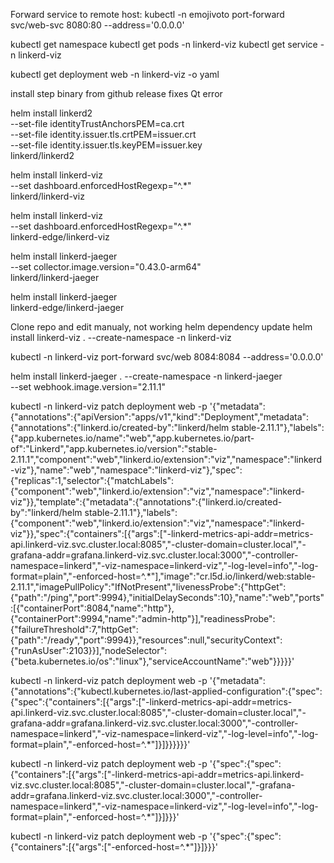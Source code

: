 Forward service to remote host:
kubectl -n emojivoto port-forward svc/web-svc 8080:80 --address='0.0.0.0'

kubectl get namespace
kubectl get pods -n linkerd-viz
kubectl get service -n linkerd-viz

kubectl get deployment web -n linkerd-viz -o yaml

install step binary from github release fixes Qt error

helm install linkerd2 \
  --set-file identityTrustAnchorsPEM=ca.crt \
  --set-file identity.issuer.tls.crtPEM=issuer.crt \
  --set-file identity.issuer.tls.keyPEM=issuer.key \
  linkerd/linkerd2

helm install linkerd-viz \
  --set dashboard.enforcedHostRegexp="^.*" \
  linkerd/linkerd-viz

helm install linkerd-viz \
  --set dashboard.enforcedHostRegexp="^.*" \
  linkerd-edge/linkerd-viz  

helm install linkerd-jaeger \
  --set collector.image.version="0.43.0-arm64" \
  linkerd/linkerd-jaeger

helm install linkerd-jaeger \
  linkerd-edge/linkerd-jaeger  

Clone repo and edit manualy, not working
helm dependency update
helm install linkerd-viz . --create-namespace -n linkerd-viz

kubectl -n linkerd-viz port-forward svc/web 8084:8084 --address='0.0.0.0'

helm install linkerd-jaeger . --create-namespace -n linkerd-jaeger \
  --set webhook.image.version="2.11.1"

kubectl -n linkerd-viz patch deployment web -p '{"metadata":{"annotations":{"apiVersion":"apps/v1","kind":"Deployment","metadata":{"annotations":{"linkerd.io/created-by":"linkerd/helm stable-2.11.1"},"labels":{"app.kubernetes.io/name":"web","app.kubernetes.io/part-of":"Linkerd","app.kubernetes.io/version":"stable-2.11.1","component":"web","linkerd.io/extension":"viz","namespace":"linkerd-viz"},"name":"web","namespace":"linkerd-viz"},"spec":{"replicas":1,"selector":{"matchLabels":{"component":"web","linkerd.io/extension":"viz","namespace":"linkerd-viz"}},"template":{"metadata":{"annotations":{"linkerd.io/created-by":"linkerd/helm stable-2.11.1"},"labels":{"component":"web","linkerd.io/extension":"viz","namespace":"linkerd-viz"}},"spec":{"containers":[{"args":["-linkerd-metrics-api-addr=metrics-api.linkerd-viz.svc.cluster.local:8085","-cluster-domain=cluster.local","-grafana-addr=grafana.linkerd-viz.svc.cluster.local:3000","-controller-namespace=linkerd","-viz-namespace=linkerd-viz","-log-level=info","-log-format=plain","-enforced-host=^.*"],"image":"cr.l5d.io/linkerd/web:stable-2.11.1","imagePullPolicy":"IfNotPresent","livenessProbe":{"httpGet":{"path":"/ping","port":9994},"initialDelaySeconds":10},"name":"web","ports":[{"containerPort":8084,"name":"http"},{"containerPort":9994,"name":"admin-http"}],"readinessProbe":{"failureThreshold":7,"httpGet":{"path":"/ready","port":9994}},"resources":null,"securityContext":{"runAsUser":2103}}],"nodeSelector":{"beta.kubernetes.io/os":"linux"},"serviceAccountName":"web"}}}}}'

kubectl -n linkerd-viz patch deployment web -p '{"metadata":{"annotations":{"kubectl.kubernetes.io/last-applied-configuration":{"spec":{"spec":{"containers":[{"args":["-linkerd-metrics-api-addr=metrics-api.linkerd-viz.svc.cluster.local:8085","-cluster-domain=cluster.local","-grafana-addr=grafana.linkerd-viz.svc.cluster.local:3000","-controller-namespace=linkerd","-viz-namespace=linkerd-viz","-log-level=info","-log-format=plain","-enforced-host=^.*"]}]}}}}}}'

kubectl -n linkerd-viz patch deployment web -p '{"spec":{"spec":{"containers":[{"args":["-linkerd-metrics-api-addr=metrics-api.linkerd-viz.svc.cluster.local:8085","-cluster-domain=cluster.local","-grafana-addr=grafana.linkerd-viz.svc.cluster.local:3000","-controller-namespace=linkerd","-viz-namespace=linkerd-viz","-log-level=info","-log-format=plain","-enforced-host=^.*"]}]}}}'

kubectl -n linkerd-viz patch deployment web -p '{"spec":{"spec":{"containers":[{"args":["-enforced-host=^.*"]}]}}}'